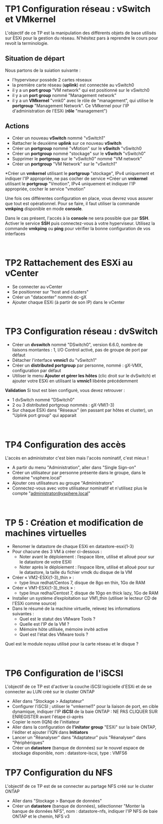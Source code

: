 # TP1 Configuration réseau : vSwitch et VMkernel

L'objectif de ce TP est la manipulation des différents objets de base utilisés sur ESXi pour la gestion du réseau.
N'hésitez pars à reprendre le cours pour revoit la terminologie.

## Situation de départ

Nous partons de la suiation suivante :
* l'hyperviseur possède 2 cartes réseaux
* la première carte réseau (**uplink**) est connectée au vSwitch0
* il y a un **port group** "VM network" qui est positionné sur le vSwitch0
* il y a un **port group** nommé "Management network"
* il y a un **VMkernel** "vmk0" avec le rôle de "management", qui utilise le **portgroup** "Management Network". Ce VMkernel pour l'IP d'administration de l'ESXi (**rôle** "management") 


## Actions
* Créer un nouveau **vSwitch** nommé "vSwitch1"
* Rattacher le deuxiéme **uplink** sur ce nouveau **vSwitch**
* Créer un **portgroup** nommé "vMotion" sur le **vSwitch** "vSwitch0
* Créer un **portgroup** nommé "stockage" sur le **vSwitch** "vSwitch0"
* Supprimer le **portgroup** sur le "vSwitch0" nommé "VM network"
* Créer un **portgroup** "VM Network" sur le "vSwitch1"

*Créer un **vmkernel** utilisant le **portgroup** "stockage", IPv4 uniquement et indiquer l'IP appropriée, ne pas cocher de service
*Créer un **vmkernel** utilisant le **portgroup** "Vmotion", IPv4 uniquement et indiquer l'IP appropriée, cocher le service "vmotion"


Une fois ces différentes configuration en place, vous devrez vous assurer que tout est opérationnel.
Pour se faire, il faut utiliser la commande **vmkping** disponible en mode **console**.

Dans le cas présent, l'accés à la **console** ne sera possible que par **SSH**.
Activer le service **SSH** puis connectez-vous à votre hyperviseur. Utilisez la commande **vmkping** ou **ping** pour vérifier la bonne configuration de vos interfaces

&nbsp;&nbsp;

# TP2 Rattachement des ESXi au vCenter

* Se connecter au vCenter
* Se positionner sur "host and clusters"
* Créer un "datacenter" nommé dc-gX
* Ajouter chaque ESXi (à partir de son IP) dans le vCenter

&nbsp;&nbsp;


# TP3 Configuration réseau : dvSwitch

* Créer un **dvswitch** nommé "DSwitch0", version 6.6.0, nombre de liaisons montantes : 1, I/O Control activé, pas de groupe de port par défaut
* Détacher l'interface **vmnic1** du "vSwitch1" 
* Créer un **distributed portgroup** par personne, nommé : gX-VMX, configuration par défaut
* Utiliser le menu **Ajouter et gérer les hôtes**  (clic droit sur le dvSwitch) et ajouter votre ESXi en utilisant la **vmnic1** libérée précédemment


**Validation**
Si tout est bien configuré, vous devez retrouver :
* 1 dvSwitch nommé "DSwitch0"
* 2 ou 3 distributed portgroup nommés : gX-VM(1-3)
* Sur chaque ESXi dans "Réseaux" (en passant par hôtes et cluster), un "Uplink port group" qui apparait

&nbsp;&nbsp;

# TP4 Configuration des accès

L'accès en administrator c'est bien mais l'accès nominatif, c'est mieux !

* A partir du menu "Administration", aller dans "Single Sign-on"
* Créer un utilisateur par personne présente dans le groupe, dans le domaine "vsphere.local"
* Ajouter ces utilisateurs au groupe "Administrators"
* Connectez-vous avec votre utilisateur nominatif et n'utilisez plus le compte "administrator@vsphere.local"

&nbsp;&nbsp;


# TP 5 : Création et modification de machines virtuelles

* Renomer le datastore de chaque ESXi en datastore-esxi(1-3)
* Pour chacune des 3 VM à créer ci-dessous :
  - Noter avant le déploiement : l’espace libre, utilisé et alloué pour sur le datastore de votre ESXI
  - Noter après le déploiement : l’espace libre, utilisé et alloué pour sur le datastore, la taille du fichier vmdk du disque de la VM
* Créer « VM2-ESXi(1-3)_thin » : 
  - type linux redhat/Centos 7, disque de 8go en thin, 1Go de RAM
* Créer « VM1-ESXi(1-3)_thick » :
  - type linux redha/Centost 7, disque de 10go en thick lazy, 1Go de RAM
* Installer un système d’exploitation sur VM1_thin (utiliser le lecteur CD de l'ESXi comme source)
* Dans le résumé de la machine virtuelle, relevez les informations suivantes :
  - Quel est le statut des VMware Tools ?
  - Quelle est l’IP de la VM ?
  - Mémoire hôte utilisée, mémoire invité active
  - Quel est l'état des VMware tools ?


Quel est le module noyau utilisé pour la carte réseau et le disque ?


&nbsp;&nbsp;


# TP6 Configuration de l'iSCSI
L'objectif de ce TP est d'activer la couche iSCSI logicielle d'ESXi et de se connecter au LUN créé sur le cluster ONTAP

* Aller dans "Stockage > Adaptateur"
* Configurer l'iSCSI ; utiliser le "vmkernel1" pour la liaison de port, en cible dynamique, indiquer l'IP **iSCSI** de la baie ONTAP : NE PAS CLIQUER SUR ENREGISTER avant l'étape ci-après
* Copier le nom (IQN) de l'initiateur
* Aller dans la configuration de **l'initator group** "ESXi" sur la baie ONTAP, l'éditer et ajouter l'IQN dans **Initiators**
* Lancer un "Réanalyser" dans "Adaptateur" puis "Réanalyser" dans "Périphériques"
* Créer un **datastore** (banque de données) sur le nouvel espace de stockage disponible, nom : datastore-iscsi, type : VMFS6


# TP7 Configuration du NFS
L'objectif de ce TP est de se connecter au partage NFS créé sur le cluster ONTAP

* Aller dans "Stockage > Banque de données"
* Créer un **datastore** (banque de données), sélectionner "Monter la banque de données NFS", nom : datastore-nfs, indiquer l'IP NFS de baie ONTAP et le chemin, NFS v3

